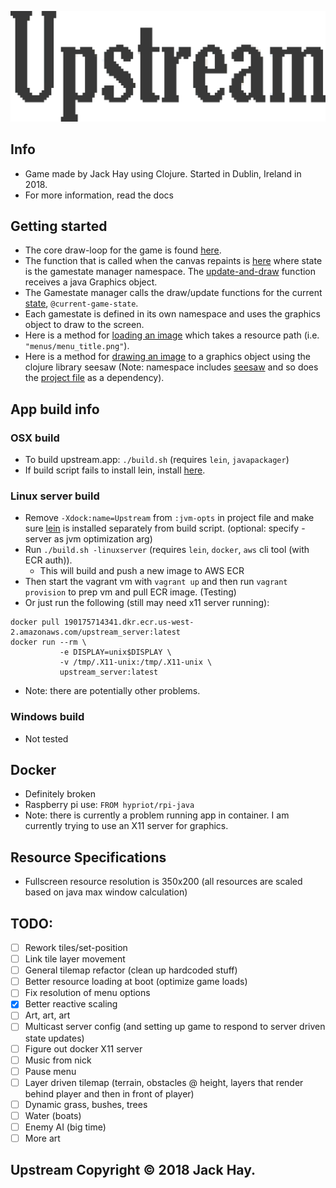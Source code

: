 ![HAY](https://github.com/jackHay22/upstream/blob/master/resources/app/readme_title.png)

## Info
- Game made by Jack Hay using Clojure. Started in Dublin, Ireland in 2018.
- For more information, read the docs

## Getting started
- The core draw-loop for the game is found [here](https://github.com/jackHay22/upstream/blob/master/src/upstream/engine/gamewindow.clj).
- The function that is called when the canvas repaints is [here](https://github.com/jackHay22/upstream/blob/344ae8c62e00350f3b923db6651b24b75fbe9570/src/upstream/engine/gamewindow.clj#L24) where state is the gamestate manager namespace.  The [update-and-draw](https://github.com/jackHay22/upstream/blob/344ae8c62e00350f3b923db6651b24b75fbe9570/src/upstream/gamestate/gsmanager.clj#L39) function receives a java Graphics object.
- The Gamestate manager calls the draw/update functions for the current [state](https://github.com/jackHay22/upstream/blob/344ae8c62e00350f3b923db6651b24b75fbe9570/src/upstream/gamestate/gsmanager.clj#L8), ``` @current-game-state ```.
- Each gamestate is defined in its own namespace and uses the graphics object to draw to the screen.
- Here is a method for [loading an image](https://github.com/jackHay22/upstream/blob/344ae8c62e00350f3b923db6651b24b75fbe9570/src/upstream/utilities/images.clj#L10) which takes a resource path (i.e. ``` "menus/menu_title.png" ```).
- Here is a method for [drawing an image](https://github.com/jackHay22/upstream/blob/344ae8c62e00350f3b923db6651b24b75fbe9570/src/upstream/utilities/images.clj#L36) to a graphics object using the clojure library seesaw (Note: namespace includes [seesaw](https://github.com/jackHay22/upstream/blob/344ae8c62e00350f3b923db6651b24b75fbe9570/src/upstream/utilities/images.clj#L3) and so does the [project file](https://github.com/jackHay22/upstream/blob/344ae8c62e00350f3b923db6651b24b75fbe9570/project.clj#L4) as a dependency).

## App build info

### OSX build
- To build upstream.app: ``` ./build.sh ``` (requires ``` lein ```, ``` javapackager ```)
- If build script fails to install lein, install [here](https://leiningen.org/#install).

### Linux server build
- Remove ``` -Xdock:name=Upstream ``` from ``` :jvm-opts ``` in project file and make sure [lein](https://leiningen.org/#install) is installed separately from build script. (optional: specify -server as jvm optimization arg)
- Run ``` ./build.sh -linuxserver ``` (requires ``` lein ```, ``` docker ```, ``` aws ``` cli tool (with ECR auth)).
  - This will build and push a new image to AWS ECR
- Then start the vagrant vm with ``` vagrant up ``` and then run ``` vagrant provision ``` to prep vm and pull ECR image. (Testing)
- Or just run the following (still may need x11 server running):

```
docker pull 190175714341.dkr.ecr.us-west-2.amazonaws.com/upstream_server:latest
docker run --rm \
           -e DISPLAY=unix$DISPLAY \
           -v /tmp/.X11-unix:/tmp/.X11-unix \
           upstream_server:latest
```
- Note: there are potentially other problems.

### Windows build
- Not tested

## Docker
- Definitely broken
- Raspberry pi use: ``` FROM hypriot/rpi-java ```
- Note: there is currently a problem running app in container.  I am currently trying to use an X11 server for graphics.

## Resource Specifications
- Fullscreen resource resolution is 350x200 (all resources are scaled based on java max window calculation)

## TODO:
- [ ] Rework tiles/set-position
- [ ] Link tile layer movement
- [ ] General tilemap refactor (clean up hardcoded stuff)
- [ ] Better resource loading at boot (optimize game loads)
- [ ] Fix resolution of menu options
- [x] Better reactive scaling
- [ ] Art, art, art
- [ ] Multicast server config (and setting up game to respond to server driven state updates)
- [ ] Figure out docker X11 server
- [ ] Music from nick
- [ ] Pause menu
- [ ] Layer driven tilemap (terrain, obstacles @ height, layers that render behind player and then in front of player)
- [ ] Dynamic grass, bushes, trees
- [ ] Water (boats)
- [ ] Enemy AI (big time)
- [ ] More art

## Upstream Copyright © 2018 Jack Hay.
